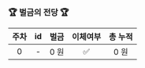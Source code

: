 ### 🏆 벌금의 전당 🏆

| 주차 | id | 벌금 | 이체여부 | 총 누적 |
|:---:|:---:|:---:|:---:|:---:|
| 0 | - | 0 원| ✅ | 0  원|
